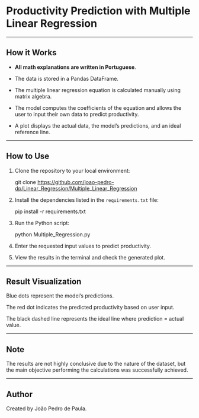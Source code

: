 # Productivity Prediction with Multiple Linear Regression

---

## How it Works

- **All math explanations are written in Portuguese**.

- The data is stored in a Pandas DataFrame.

- The multiple linear regression equation is calculated manually using matrix algebra.

- The model computes the coefficients of the equation and allows the user to input their own data to predict productivity.

- A plot displays the actual data, the model’s predictions, and an ideal reference line.

---

## How to Use

1. Clone the repository to your local environment:

   git clone https://github.com/joao-pedro-dp/Linear_Regression/Multiple_Linear_Regression

2. Install the dependencies listed in the `requirements.txt` file:

   pip install -r requirements.txt

3. Run the Python script:

   python Multiple_Regression.py

4. Enter the requested input values to predict productivity.

5. View the results in the terminal and check the generated plot.

---

## Result Visualization

Blue dots represent the model’s predictions.

The red dot indicates the predicted productivity based on user input.

The black dashed line represents the ideal line where prediction = actual value.

---

## Note

The results are not highly conclusive due to the nature of the dataset, but the main objective performing the calculations was successfully achieved.

---

## Author

Created by João Pedro de Paula.

